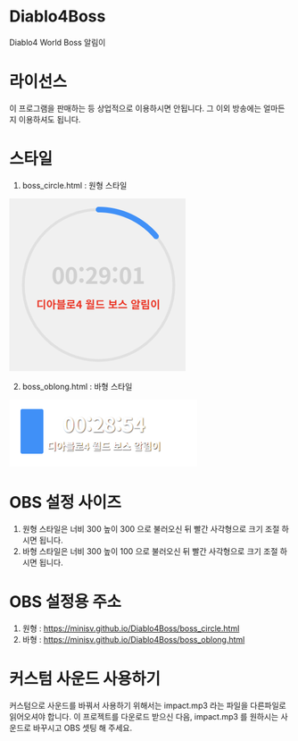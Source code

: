 # Diablo4Boss

Diablo4 World Boss 알림이

# 라이선스
이 프로그램을 판매하는 등 상업적으로 이용하시면 안됩니다. 그 이외 방송에는 얼마든지 이용하셔도 됩니다.

# 스타일
1. boss_circle.html : 원형 스타일

![circle](./images/circle.png)

2. boss_oblong.html : 바형 스타일

![oblong](./images/oblong.png)

# OBS 설정 사이즈
1. 원형 스타일은 너비 300 높이 300 으로 불러오신 뒤 빨간 사각형으로 크기 조절 하시면 됩니다.
2. 바형 스타일은 너비 300 높이 100 으로 불러오신 뒤 빨간 사각형으로 크기 조절 하시면 됩니다.

# OBS 설정용 주소
1. 원형 : https://minisv.github.io/Diablo4Boss/boss_circle.html
2. 바형 : https://minisv.github.io/Diablo4Boss/boss_oblong.html

# 커스텀 사운드 사용하기
커스텀으로 사운드를 바꿔서 사용하기 위해서는 impact.mp3 라는 파일을 다른파일로 읽어오셔야 합니다.
이 프로젝트를 다운로드 받으신 다음, impact.mp3 를 원하시는 사운드로 바꾸시고 OBS 셋팅 해 주세요.
